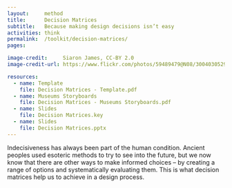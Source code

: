```yaml
---
layout:     method
title:      Decision Matrices
subtitle:   Because making design decisions isn’t easy
activities: think
permalink:  /toolkit/decision-matrices/
pages:      

image-credit:     Siaron James, CC-BY 2.0
image-credit-url: https://www.flickr.com/photos/59489479@N08/30040305296/

resources:
  - name: Template
    file: Decision Matrices - Template.pdf
  - name: Museums Storyboards
    file: Decision Matrices - Museums Storyboards.pdf
  - name: Slides
    file: Decision Matrices.key
  - name: Slides
    file: Decision Matrices.pptx
---
```


Indecisiveness has always been part of the human condition. Ancient peoples used esoteric methods to try to see into the future, but we now know that there are other ways to make informed choices – by creating a range of options and systematically evaluating them. This is what decision matrices help us to achieve in a design process.